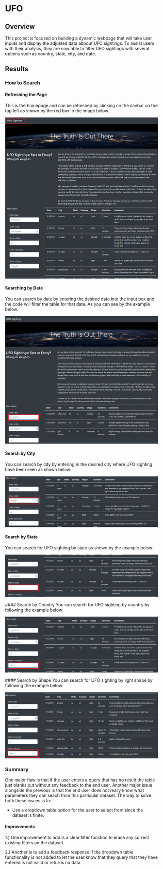 # UFO

## Overview

This project is focused on building a dynamic webpage that will take user inputs and display the adjusted data aboout UFO sightings. To assist users with their analysis, they are now able to filter UFO sightings with several options such as country, state, city, and date.

## Results

### How to Search

#### Refreshing the Page
This is the homepage and can be refreshed by clicking on the navbar on the top left as shown by the red box in the image below.
<p align="center">
	<img src="https://github.com/Changscorner/UFO/blob/main/static/images/home%20page.png">
</p>

#### Searching by Date
You can search by date by entering the desired date into the input box and the code will filter the table for that date. As you can see by the example below:
<p align="center">
	<img src="https://github.com/Changscorner/UFO/blob/main/static/images/Filtered%20results.png">
</p>

#### Search by City
You can search by city by entering in the desired city where UFO sighting have been seen as shown below:

<p align="center">
	<img src="https://github.com/Changscorner/UFO/blob/main/static/images/city%20search.png">
</p>

#### Search by State
You can search for UFO sighting by state as shown by the example below:

<p align="center">
	<img src="https://github.com/Changscorner/UFO/blob/main/static/images/state%20search.png">
</p>
#### Search by Country
You can search for UFO sighting by country by following the example below:

<p align="center">
	<img src="https://github.com/Changscorner/UFO/blob/main/static/images/country%20search.png">
</p>
#### Search by Shape
You can search for UFO sighting by light shape by following the example below:
<p align="center">
	<img src="https://github.com/Changscorner/UFO/blob/main/static/images/shape%20search.png">
</p>

### Summary
One major flaw is that if the user enters a query that has no result the table just blanks out without any feedback to the end user. Another major issue alongside the previous is that the end user does not really know what parameters they can seach from this particular dataset.
The way to solve both these issues is to:
- Use a dropdown table option for the user to select from since the dataset is finite.

#### Improvements
1.) One improvement to add is a clear filter function to erase any current existing filters on the dataset.

2.) Another is to add a feedback response if the dropdown table functionality is not added to let the user know that they query that they have entered is not valid or returns no data.
